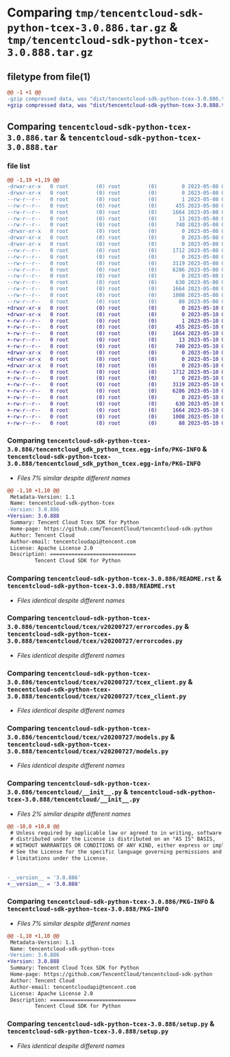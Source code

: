 # Comparing `tmp/tencentcloud-sdk-python-tcex-3.0.886.tar.gz` & `tmp/tencentcloud-sdk-python-tcex-3.0.888.tar.gz`

## filetype from file(1)

```diff
@@ -1 +1 @@
-gzip compressed data, was "dist/tencentcloud-sdk-python-tcex-3.0.886.tar", last modified: Mon May  8 04:03:16 2023, max compression
+gzip compressed data, was "dist/tencentcloud-sdk-python-tcex-3.0.888.tar", last modified: Wed May 10 02:49:19 2023, max compression
```

## Comparing `tencentcloud-sdk-python-tcex-3.0.886.tar` & `tencentcloud-sdk-python-tcex-3.0.888.tar`

### file list

```diff
@@ -1,19 +1,19 @@
-drwxr-xr-x   0 root         (0) root         (0)        0 2023-05-08 04:03:16.000000 tencentcloud-sdk-python-tcex-3.0.886/
-drwxr-xr-x   0 root         (0) root         (0)        0 2023-05-08 04:03:16.000000 tencentcloud-sdk-python-tcex-3.0.886/tencentcloud_sdk_python_tcex.egg-info/
--rw-r--r--   0 root         (0) root         (0)        1 2023-05-08 04:03:16.000000 tencentcloud-sdk-python-tcex-3.0.886/tencentcloud_sdk_python_tcex.egg-info/dependency_links.txt
--rw-r--r--   0 root         (0) root         (0)      455 2023-05-08 04:03:16.000000 tencentcloud-sdk-python-tcex-3.0.886/tencentcloud_sdk_python_tcex.egg-info/SOURCES.txt
--rw-r--r--   0 root         (0) root         (0)     1664 2023-05-08 04:03:16.000000 tencentcloud-sdk-python-tcex-3.0.886/tencentcloud_sdk_python_tcex.egg-info/PKG-INFO
--rw-r--r--   0 root         (0) root         (0)       13 2023-05-08 04:03:16.000000 tencentcloud-sdk-python-tcex-3.0.886/tencentcloud_sdk_python_tcex.egg-info/top_level.txt
--rw-r--r--   0 root         (0) root         (0)      740 2023-05-08 04:03:16.000000 tencentcloud-sdk-python-tcex-3.0.886/README.rst
-drwxr-xr-x   0 root         (0) root         (0)        0 2023-05-08 04:03:16.000000 tencentcloud-sdk-python-tcex-3.0.886/tencentcloud/
-drwxr-xr-x   0 root         (0) root         (0)        0 2023-05-08 04:03:16.000000 tencentcloud-sdk-python-tcex-3.0.886/tencentcloud/tcex/
-drwxr-xr-x   0 root         (0) root         (0)        0 2023-05-08 04:03:16.000000 tencentcloud-sdk-python-tcex-3.0.886/tencentcloud/tcex/v20200727/
--rw-r--r--   0 root         (0) root         (0)     1712 2023-05-08 04:03:16.000000 tencentcloud-sdk-python-tcex-3.0.886/tencentcloud/tcex/v20200727/errorcodes.py
--rw-r--r--   0 root         (0) root         (0)        0 2023-05-08 04:03:16.000000 tencentcloud-sdk-python-tcex-3.0.886/tencentcloud/tcex/v20200727/__init__.py
--rw-r--r--   0 root         (0) root         (0)     3119 2023-05-08 04:03:16.000000 tencentcloud-sdk-python-tcex-3.0.886/tencentcloud/tcex/v20200727/tcex_client.py
--rw-r--r--   0 root         (0) root         (0)     6286 2023-05-08 04:03:16.000000 tencentcloud-sdk-python-tcex-3.0.886/tencentcloud/tcex/v20200727/models.py
--rw-r--r--   0 root         (0) root         (0)        0 2023-05-08 04:03:16.000000 tencentcloud-sdk-python-tcex-3.0.886/tencentcloud/tcex/__init__.py
--rw-r--r--   0 root         (0) root         (0)      630 2023-05-08 04:03:16.000000 tencentcloud-sdk-python-tcex-3.0.886/tencentcloud/__init__.py
--rw-r--r--   0 root         (0) root         (0)     1664 2023-05-08 04:03:16.000000 tencentcloud-sdk-python-tcex-3.0.886/PKG-INFO
--rw-r--r--   0 root         (0) root         (0)     1008 2023-05-08 04:03:16.000000 tencentcloud-sdk-python-tcex-3.0.886/setup.py
--rw-r--r--   0 root         (0) root         (0)       88 2023-05-08 04:03:16.000000 tencentcloud-sdk-python-tcex-3.0.886/setup.cfg
+drwxr-xr-x   0 root         (0) root         (0)        0 2023-05-10 02:49:19.000000 tencentcloud-sdk-python-tcex-3.0.888/
+drwxr-xr-x   0 root         (0) root         (0)        0 2023-05-10 02:49:19.000000 tencentcloud-sdk-python-tcex-3.0.888/tencentcloud_sdk_python_tcex.egg-info/
+-rw-r--r--   0 root         (0) root         (0)        1 2023-05-10 02:49:19.000000 tencentcloud-sdk-python-tcex-3.0.888/tencentcloud_sdk_python_tcex.egg-info/dependency_links.txt
+-rw-r--r--   0 root         (0) root         (0)      455 2023-05-10 02:49:19.000000 tencentcloud-sdk-python-tcex-3.0.888/tencentcloud_sdk_python_tcex.egg-info/SOURCES.txt
+-rw-r--r--   0 root         (0) root         (0)     1664 2023-05-10 02:49:19.000000 tencentcloud-sdk-python-tcex-3.0.888/tencentcloud_sdk_python_tcex.egg-info/PKG-INFO
+-rw-r--r--   0 root         (0) root         (0)       13 2023-05-10 02:49:19.000000 tencentcloud-sdk-python-tcex-3.0.888/tencentcloud_sdk_python_tcex.egg-info/top_level.txt
+-rw-r--r--   0 root         (0) root         (0)      740 2023-05-10 02:49:19.000000 tencentcloud-sdk-python-tcex-3.0.888/README.rst
+drwxr-xr-x   0 root         (0) root         (0)        0 2023-05-10 02:49:19.000000 tencentcloud-sdk-python-tcex-3.0.888/tencentcloud/
+drwxr-xr-x   0 root         (0) root         (0)        0 2023-05-10 02:49:19.000000 tencentcloud-sdk-python-tcex-3.0.888/tencentcloud/tcex/
+drwxr-xr-x   0 root         (0) root         (0)        0 2023-05-10 02:49:19.000000 tencentcloud-sdk-python-tcex-3.0.888/tencentcloud/tcex/v20200727/
+-rw-r--r--   0 root         (0) root         (0)     1712 2023-05-10 02:49:19.000000 tencentcloud-sdk-python-tcex-3.0.888/tencentcloud/tcex/v20200727/errorcodes.py
+-rw-r--r--   0 root         (0) root         (0)        0 2023-05-10 02:49:19.000000 tencentcloud-sdk-python-tcex-3.0.888/tencentcloud/tcex/v20200727/__init__.py
+-rw-r--r--   0 root         (0) root         (0)     3119 2023-05-10 02:49:19.000000 tencentcloud-sdk-python-tcex-3.0.888/tencentcloud/tcex/v20200727/tcex_client.py
+-rw-r--r--   0 root         (0) root         (0)     6286 2023-05-10 02:49:19.000000 tencentcloud-sdk-python-tcex-3.0.888/tencentcloud/tcex/v20200727/models.py
+-rw-r--r--   0 root         (0) root         (0)        0 2023-05-10 02:49:19.000000 tencentcloud-sdk-python-tcex-3.0.888/tencentcloud/tcex/__init__.py
+-rw-r--r--   0 root         (0) root         (0)      630 2023-05-10 02:49:19.000000 tencentcloud-sdk-python-tcex-3.0.888/tencentcloud/__init__.py
+-rw-r--r--   0 root         (0) root         (0)     1664 2023-05-10 02:49:19.000000 tencentcloud-sdk-python-tcex-3.0.888/PKG-INFO
+-rw-r--r--   0 root         (0) root         (0)     1008 2023-05-10 02:49:19.000000 tencentcloud-sdk-python-tcex-3.0.888/setup.py
+-rw-r--r--   0 root         (0) root         (0)       88 2023-05-10 02:49:19.000000 tencentcloud-sdk-python-tcex-3.0.888/setup.cfg
```

### Comparing `tencentcloud-sdk-python-tcex-3.0.886/tencentcloud_sdk_python_tcex.egg-info/PKG-INFO` & `tencentcloud-sdk-python-tcex-3.0.888/tencentcloud_sdk_python_tcex.egg-info/PKG-INFO`

 * *Files 7% similar despite different names*

```diff
@@ -1,10 +1,10 @@
 Metadata-Version: 1.1
 Name: tencentcloud-sdk-python-tcex
-Version: 3.0.886
+Version: 3.0.888
 Summary: Tencent Cloud Tcex SDK for Python
 Home-page: https://github.com/TencentCloud/tencentcloud-sdk-python
 Author: Tencent Cloud
 Author-email: tencentcloudapi@tencent.com
 License: Apache License 2.0
 Description: ============================
         Tencent Cloud SDK for Python
```

### Comparing `tencentcloud-sdk-python-tcex-3.0.886/README.rst` & `tencentcloud-sdk-python-tcex-3.0.888/README.rst`

 * *Files identical despite different names*

### Comparing `tencentcloud-sdk-python-tcex-3.0.886/tencentcloud/tcex/v20200727/errorcodes.py` & `tencentcloud-sdk-python-tcex-3.0.888/tencentcloud/tcex/v20200727/errorcodes.py`

 * *Files identical despite different names*

### Comparing `tencentcloud-sdk-python-tcex-3.0.886/tencentcloud/tcex/v20200727/tcex_client.py` & `tencentcloud-sdk-python-tcex-3.0.888/tencentcloud/tcex/v20200727/tcex_client.py`

 * *Files identical despite different names*

### Comparing `tencentcloud-sdk-python-tcex-3.0.886/tencentcloud/tcex/v20200727/models.py` & `tencentcloud-sdk-python-tcex-3.0.888/tencentcloud/tcex/v20200727/models.py`

 * *Files identical despite different names*

### Comparing `tencentcloud-sdk-python-tcex-3.0.886/tencentcloud/__init__.py` & `tencentcloud-sdk-python-tcex-3.0.888/tencentcloud/__init__.py`

 * *Files 2% similar despite different names*

```diff
@@ -10,8 +10,8 @@
 # Unless required by applicable law or agreed to in writing, software
 # distributed under the License is distributed on an "AS IS" BASIS,
 # WITHOUT WARRANTIES OR CONDITIONS OF ANY KIND, either express or implied.
 # See the License for the specific language governing permissions and
 # limitations under the License.
 
 
-__version__ = '3.0.886'
+__version__ = '3.0.888'
```

### Comparing `tencentcloud-sdk-python-tcex-3.0.886/PKG-INFO` & `tencentcloud-sdk-python-tcex-3.0.888/PKG-INFO`

 * *Files 7% similar despite different names*

```diff
@@ -1,10 +1,10 @@
 Metadata-Version: 1.1
 Name: tencentcloud-sdk-python-tcex
-Version: 3.0.886
+Version: 3.0.888
 Summary: Tencent Cloud Tcex SDK for Python
 Home-page: https://github.com/TencentCloud/tencentcloud-sdk-python
 Author: Tencent Cloud
 Author-email: tencentcloudapi@tencent.com
 License: Apache License 2.0
 Description: ============================
         Tencent Cloud SDK for Python
```

### Comparing `tencentcloud-sdk-python-tcex-3.0.886/setup.py` & `tencentcloud-sdk-python-tcex-3.0.888/setup.py`

 * *Files identical despite different names*

